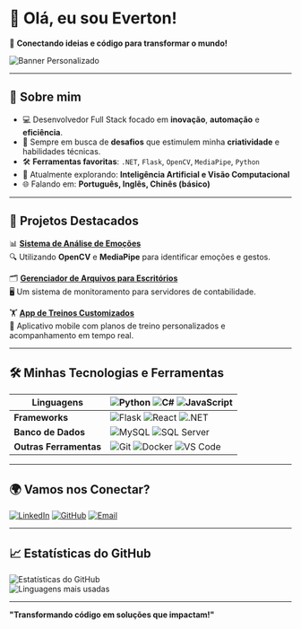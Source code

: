# 👋 Olá, eu sou **Everton**!

🔗 **Conectando ideias e código para transformar o mundo!**

![Banner Personalizado](https://via.placeholder.com/1200x300.png?text=Bem+vindo+ao+meu+GitHub)


---

## 🌟 Sobre mim

- 💻 Desenvolvedor Full Stack focado em **inovação**, **automação** e **eficiência**.
- 🎯 Sempre em busca de **desafios** que estimulem minha **criatividade** e habilidades técnicas.
- 🛠 **Ferramentas favoritas**: `.NET`, `Flask`, `OpenCV`, `MediaPipe`, `Python`
- 🌱 Atualmente explorando: **Inteligência Artificial e Visão Computacional**
- 🌐 Falando em: **Português, Inglês, Chinês (básico)**

---

## 🚀 **Projetos Destacados**

📊 **[Sistema de Análise de Emoções](https://github.com/seu-repo)**  
🔍 Utilizando **OpenCV** e **MediaPipe** para identificar emoções e gestos.

🗂️ **[Gerenciador de Arquivos para Escritórios](https://github.com/seu-repo)**  
🖥️ Um sistema de monitoramento para servidores de contabilidade.

🏋️ **[App de Treinos Customizados](https://github.com/seu-repo)**  
📱 Aplicativo mobile com planos de treino personalizados e acompanhamento em tempo real.

---

## 🛠️ **Minhas Tecnologias e Ferramentas**

| **Linguagens** | ![Python](https://img.shields.io/badge/Python-3670A0?style=for-the-badge&logo=python&logoColor=ffdd54) ![C#](https://img.shields.io/badge/C%23-239120?style=for-the-badge&logo=c-sharp&logoColor=white) ![JavaScript](https://img.shields.io/badge/JavaScript-323330?style=for-the-badge&logo=javascript&logoColor=F7DF1E) |
|----------------|:---------------------------------------------------------------------------------------------------------------------------------------------------------------------------------------------------------------------------------------------------------------------|
| **Frameworks** | ![Flask](https://img.shields.io/badge/Flask-000000?style=for-the-badge&logo=flask&logoColor=white) ![React](https://img.shields.io/badge/React-20232A?style=for-the-badge&logo=react&logoColor=61DAFB) ![.NET](https://img.shields.io/badge/.NET-512BD4?style=for-the-badge&logo=dotnet&logoColor=white) |
| **Banco de Dados** | ![MySQL](https://img.shields.io/badge/MySQL-005C84?style=for-the-badge&logo=mysql&logoColor=white) ![SQL Server](https://img.shields.io/badge/Microsoft%20SQL%20Server-CC2927?style=for-the-badge&logo=microsoft%20sql%20server&logoColor=white) |
| **Outras Ferramentas** | ![Git](https://img.shields.io/badge/Git-F05032?style=for-the-badge&logo=git&logoColor=white) ![Docker](https://img.shields.io/badge/Docker-2496ED?style=for-the-badge&logo=docker&logoColor=white) ![VS Code](https://img.shields.io/badge/VS%20Code-0078d7?style=for-the-badge&logo=visual%20studio%20code&logoColor=white) |

---

## 🌍 **Vamos nos Conectar?**

[![LinkedIn](https://img.shields.io/badge/LinkedIn-Everton-blue?style=for-the-badge&logo=linkedin)](https://www.linkedin.com/in/everton-rabelo-511616286?utm_source=share&utm_campaign=share_via&utm_content=profile&utm_medium=android_app)
[![GitHub](https://img.shields.io/badge/GitHub-Everton-lightgrey?style=for-the-badge&logo=github)](https://github.com/deverton1)
[![Email](https://img.shields.io/badge/Email-Contact-red?style=for-the-badge&logo=gmail)](mailto:evertonrabelo113@gmail.com)

---

## 📈 **Estatísticas do GitHub**

![Estatísticas do GitHub](https://github-readme-stats.vercel.app/api?username=seu-usuario&show_icons=true&theme=radical)  
![Linguagens mais usadas](https://github-readme-stats.vercel.app/api/top-langs/?username=seu-usuario&layout=compact&theme=radical)

---

**"Transformando código em soluções que impactam!"**
